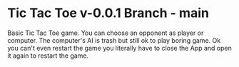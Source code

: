 # Tic Tac Toe v-0.0.1 Branch - main

Basic Tic Tac Toe game. You can choose an opponent as player or computer. The computer's AI is trash but still ok to play boring game. Ok you can't even restart the game you literally have to close the App and open it again to restart the game.
